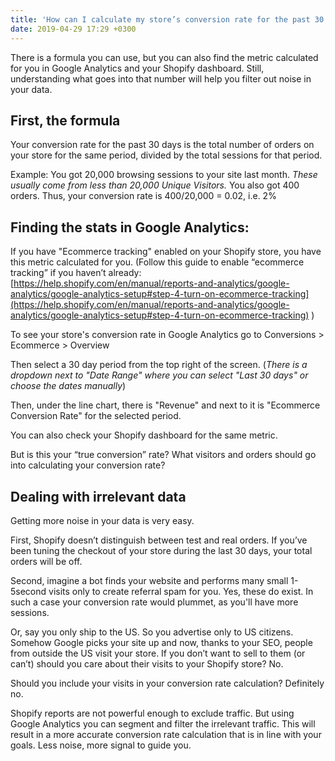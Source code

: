 ```yaml
---
title: 'How can I calculate my store’s conversion rate for the past 30 days?'
date: 2019-04-29 17:29 +0300
---
```


There is a formula you can use, but you can also find the metric calculated for you in Google Analytics and your Shopify dashboard. Still, understanding what goes into that number will help you filter out noise in your data.

## First, the formula
Your conversion rate for the past 30 days is the total number of orders on your store for the same period, divided by the total sessions for that period.

Example:
You got 20,000 browsing sessions to your site last month. _These usually come from less than 20,000 Unique Visitors._
You also got 400 orders.
Thus, your conversion rate is 400/20,000 = 0.02, i.e. 2%

## Finding the stats in Google Analytics:
If you have "Ecommerce tracking" enabled on your Shopify store, you have this metric calculated for you. (Follow this guide to enable “ecommerce tracking” if you haven’t already:
[https://help.shopify.com/en/manual/reports-and-analytics/google-analytics/google-analytics-setup#step-4-turn-on-ecommerce-tracking](https://help.shopify.com/en/manual/reports-and-analytics/google-analytics/google-analytics-setup#step-4-turn-on-ecommerce-tracking) )

To see your store's conversion rate in Google Analytics go to Conversions > Ecommerce > Overview

Then select a 30 day period from the top right of the screen. (_There is a dropdown next to "Date Range" where you can select "Last 30 days" or choose the dates manually_)

Then, under the line chart, there is "Revenue" and next to it is "Ecommerce Conversion Rate" for the selected period.

You can also check your Shopify dashboard for the same metric.

But is this your “true conversion” rate? What visitors and orders should go into calculating your conversion rate?

## Dealing with irrelevant data
Getting more noise in your data is very easy.

First, Shopify doesn’t distinguish between test and real orders. If you’ve been tuning the checkout of your store during the last 30 days, your total orders will be off.

Second, imagine a bot finds your website and performs many small 1-5second visits only to create referral spam for you. Yes, these do exist. In such a case your conversion rate would plummet, as you'll have more sessions.

Or, say you only ship to the US. So you advertise only to US citizens. Somehow Google picks your site up and now, thanks to your SEO, people from outside the US visit your store. If you don’t want to sell to them (or can’t) should you care about their visits to your Shopify store? No.

Should you include your visits in your conversion rate calculation? Definitely no.

Shopify reports are not powerful enough to exclude traffic. But using Google Analytics you can segment and filter the irrelevant traffic. This will result in a more accurate conversion rate calculation that is in line with your goals. Less noise, more signal to guide you.

